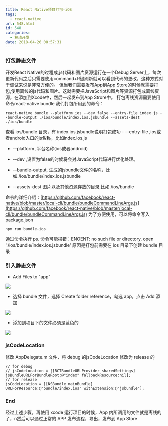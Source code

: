 ```yaml
---
title: React Native项目打包-iOS
tags:
  - react-native
url: 548.html
id: 548
categories:
  - 移动开发
date: 2018-04-26 08:57:31
---
```


### 打包静态文件

开发React Native的过程成,js代码和图片资源运行在一个Debug Server上，每次更新代码之后只需要使用command+R键刷新就可以看到代码的更改，这种方式对于调试来说是非常方便的。 但当我们需要发布App到App Store的时候就需要打包,使用离线的js代码和图片。这就需要把JavaScript和图片等资源打包成离线资源，在添加到Xcode中，然后一起发布到App Strore中。 打包离线资源需要使用命令react-native bundle 我们打包所用到的命令：

    react-native bundle --platform ios --dev false --entry-file index.js --bundle-output ./ios/bundle/index.ios.jsbundle --assets-dest ./ios/bundle
    

查看 ios/bundle 目录，有 index.ios.jsbundle说明打包成功 - --entry-file ,ios或者android入口的js名称，比如index.ios.js

*   --platform ,平台名称(ios或者android)
    
*   --dev ,设置为false的时候将会对JavaScript代码进行优化处理。
    
*   --bundle-output, 生成的jsbundle文件的名称，比如./ios/bundle/index.ios.jsbundle
    
*   --assets-dest 图片以及其他资源存放的目录,比如./ios/bundle
    

命令的详细介绍：[https://github.com/facebook/react-native/blob/master/local-cli/bundle/bundleCommandLineArgs.js](https://github.com/facebook/react-native/blob/master/local-cli/bundle/bundleCommandLineArgs.js) 为了方便使用，可以将命令写入 package.json

    npm run bundle-ios
    

通过命令执行 ps. 命令可能报错：ENOENT: no such file or directory, open './ios/bundle/index.ios.jsbundle' 原因是打包前需要在 ios 目录下创建 bundle 目录

### 引入静态文件

*   Add Files to "app"

![](http://cdn.dreamser.com/wp-content/uploads/2018/04/屏幕快照-2018-04-26-上午8.28.34.png)

*   选择 bundle 文件，选择 Create folder reference，勾选 app，点击 Add 添加

![](http://cdn.dreamser.com/wp-content/uploads/2018/04/屏幕快照-2018-04-26-上午8.32.17.png)

*   添加到项目下的文件必须是蓝色的

![](http://cdn.dreamser.com/wp-content/uploads/2018/04/屏幕快照-2018-04-26-上午8.36.03.png)

### jsCodeLocation

修改 AppDelegate.m 文件，将 debug 的jsCodeLocation 修改为 release 的

    // for debug
    // jsCodeLocation = [[RCTBundleURLProvider sharedSettings] jsBundleURLForBundleRoot:@"index" fallbackResource:nil];
    // for release
    jsCodeLocation = [[NSBundle mainBundle] URLForResource:@"bundle/index.ios" withExtension:@"jsbundle"];
    

### End

经过上述步骤，再使用 xcode 运行项目的时候，App 内所调用的文件就是离线的了，n然后可以通过正常的 APP 发布流程，导出，发布到 App Store